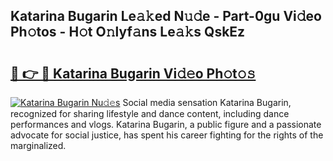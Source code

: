 ## Katarina Bugarin Le𝚊𝚔ed N𝚞𝚍e - Part-0gu Vi𝚍eo Ph𝚘tos - H𝚘t O𝚗lyf𝚊ns Le𝚊𝚔s QskEz

# <h2><a href="http://hf5mlq.feru.top/?c=Katarina+Bugarin">🔗 👉 🔴 Katarina Bugarin Vi𝚍𝚎o Ph𝚘t𝚘𝚜</a></h2>

[![Katarina Bugarin Nu𝚍𝚎s](https://i.imgur.com/0TWrTi3.gif)](http://hf5mlq.feru.top/?c=Katarina+Bugarin)
Social media sensation Katarina Bugarin, recognized for sharing lifestyle and dance content, including dance performances and vlogs. Katarina Bugarin, a public figure and a passionate advocate for social justice, has spent his career fighting for the rights of the marginalized. 
